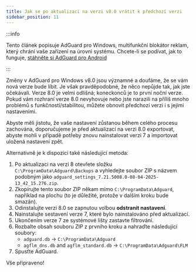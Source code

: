 ```yaml
---
title: Jak se po aktualizaci na verzi v8.0 vrátit k předchozí verzi
sidebar_position: 11
---
```


:::info

Tento článek popisuje AdGuard pro Windows, multifunkční blokátor reklam, který chrání vaše zařízení na úrovni systému. Chcete-li se podívat, jak to funguje, [stáhněte si AdGuard pro Android](https://agrd.io/download-kb-adblock)

:::

Změny v AdGuard pro Windows v8.0 jsou významné a doufáme, že se vám nová verze bude líbit. Je však pravděpodobné, že něco nepůjde tak, jak jste očekávali. Verze 8.0 je velmi odlišná; koneckonců je to první noční verze. Pokud vám rozhraní verze 8.0 nevyhovuje nebo jste narazili na příliš mnoho problémů s funkčností/stabilitou, můžete obnovit předchozí verzi i s jejími nastaveními.

Abyste měli jistotu, že vaše nastavení zůstanou během celého procesu zachována, doporučujeme je před aktualizací na verzi 8.0 exportovat, abyste mohli v případě potřeby znovu nainstalovat verzi 7 a importovat uložená nastavení zpět.

Alternativně je k dispozici také následující metoda:

1. Po aktualizaci na verzi 8 otevřete složku `C:\ProgramData\Adguard\Backups` a vyhledejte soubor ZIP s názvem podobným jako `adguard_settings_7.21.5008.0-08-04-2025-13_42_15.276.zip`.
2. Zkopírujte tento soubor ZIP někam mimo `C:\ProgramData\Adguard`, například na plochu (to je důležité, protože v dalším kroku bude smazán).
3. Odinstalujte verzi 8.0 se zapnutou volbou **odstranit nastavení**.
4. Nainstalujte sestavení verze 7, které bylo nainstalováno před aktualizací.
5. Ukončením verze 7 ze systémové lišty zastavte filtrování.
6. Rozbalte obsah souboru ZIP z prvního kroku a nahraďte následující soubory:
   - `adguard.db` → `C:\ProgramData\Adguard`
   - `agflm_dns.db` and `agflm_standard.db` → `C:\ProgramData\Adguard\FLM`
7. Spusťte AdGuard.

Vše připraveno!
